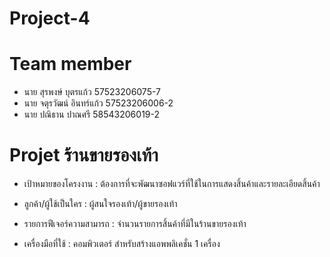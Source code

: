 # Project-4
# Team member
- นาย สุรพงษ์ บุตรแก้ว    57523206075-7
- นาย จตุรวัฒน์ อินทร์แก้ว  57523206006-2
- นาย ปณิธาน ปาณศรี    58543206019-2

# Projet ร้านขายรองเท้า
 - เป้าหมายของโครงงาน :
     ต้องการที่จะพัฒนาซอฟแวร์ที่ใช้ในการแสดงสิ้นค้าและรายละเอียดสิ้นค้า
 
 - ลูกค้า/ผู้ใช้เป็นใคร :
     ผู้สนใจรองเท้า/ผู้ขายรองเท้า
     
 - รายการฟีเจอร์ความสามารถ :
     จำนวนรายการสิ้นค้าที่มีในร้านขายรองเท้า
     
 - เครื่องมือที่ใช้ : 
     คอมพิวเตอร์ สำหรับสร้างแอพพลิเคชั่น 1 เครื่อง 
  
